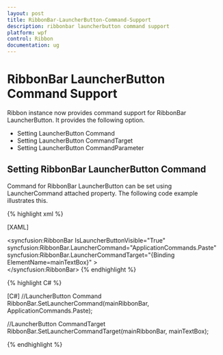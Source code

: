 ```yaml
---
layout: post
title: RibbonBar-LauncherButton-Command-Support
description: ribbonbar launcherbutton command support
platform: wpf
control: Ribbon
documentation: ug
---
```


# RibbonBar LauncherButton Command Support

Ribbon instance now provides command support for RibbonBar LauncherButton. It provides the following option.

* Setting LauncherButton Command
* Setting LauncherButton CommandTarget
* Setting LauncherButton CommandParameter



## Setting RibbonBar LauncherButton Command

Command for RibbonBar LauncherButton can be set using LauncherCommand attached property. The following code example illustrates this.



{% highlight xml %}


[XAML] 
<TextBox Name="mainTextBox" Width="150"></TextBox>       

 <!-- LauncherButton Command and LauncherButton CommandTarget-->       
 <syncfusion:RibbonBar  IsLauncherButtonVisible="True" syncfusion:RibbonBar.LauncherCommand="ApplicationCommands.Paste" syncfusion:RibbonBar.LauncherCommandTarget="{Binding ElementName=mainTextBox}" >        
 </syncfusion:RibbonBar>
{% endhighlight %}

{% highlight C# %}

[C#]
//LauncherButton Command
RibbonBar.SetLauncherCommand(mainRibbonBar, ApplicationCommands.Paste);

//LauncherButton CommandTarget
RibbonBar.SetLauncherCommandTarget(mainRibbonBar, mainTextBox);

{% endhighlight %}

